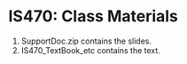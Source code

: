 # IS470: Class Materials
1) SupportDoc.zip  contains the slides.
2) IS470_TextBook_etc contains the text.
